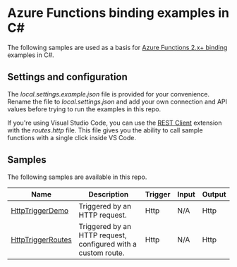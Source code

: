 # Azure Functions binding examples in C#

The following samples are used as a basis for [Azure Functions 2.x+ binding](https://docs.microsoft.com/azure/azure-functions/functions-triggers-bindings#supported-bindings) examples in C#.

## Settings and configuration

The *local.settings.example.json* file is provided for your convenience. Rename the file to *local.settings.json* and add your own connection and API values before trying to run the examples in this repo.

If you're using Visual Studio Code, you can use the [REST Client](https://marketplace.visualstudio.com/items?itemName=humao.rest-client) extension with the *routes.http* file. This file gives you the ability to call sample functions with a single click inside VS Code.

## Samples

The following samples are available in this repo.

| Name | Description  | Trigger | Input | Output |
|------|--------------|---------|-------|--------|
| [HttpTriggerDemo](https://github.com/craigshoemaker/azure-functions-binding-csharp/blob/master/HttpTriggerDemo.cs) | Triggered by an HTTP request. | Http | N/A | Http |
| [HttpTriggerRoutes](https://github.com/craigshoemaker/azure-functions-binding-csharp/blob/master/HttpTriggerRoutes.cs) | Triggered by an HTTP request, configured with a custom route. | Http | N/A | Http |
